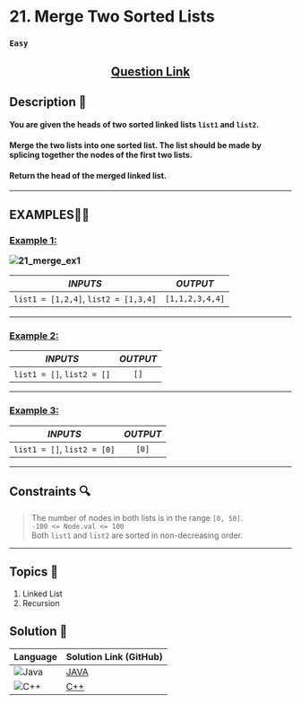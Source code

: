 # 21. Merge Two Sorted Lists

### `Easy`


<h2 align="center">
<a href="https://leetcode.com/problems/merge-two-sorted-lists/description/"><strong>Question Link</strong></a>
</h2>


## Description 📑

#### You are given the heads of two sorted linked lists `list1` and `list2`.

#### Merge the two lists into one sorted list. The list should be made by splicing together the nodes of the first two lists.

#### Return the head of the merged linked list.


---

## **EXAMPLES**💫✨ </br>

<h3>

<ins>**Example 1**:</ins> </br>

![21_merge_ex1](https://github.com/user-attachments/assets/aa0beaee-267d-4d36-a33e-600c0cb1a7da)

| _INPUTS_ | _OUTPUT_ |
| :-----------: | :-----------: |
| `list1 = [1,2,4]`, `list2 = [1,3,4]` | `[1,1,2,3,4,4]` |

</h3>

___
<h3>

<ins>**Example 2**:</ins> </br>

| _INPUTS_ | _OUTPUT_ |
| :-----------: | :-----------: |
| `list1 = []`, `list2 = []` | `[]` |

</h3>

___
<h3>

<ins>**Example 3**:</ins> </br>

| _INPUTS_ | _OUTPUT_ |
| :-----------: | :-----------: |
| `list1 = []`, `list2 = [0]` | `[0]` |

</h3>

___

## Constraints 🔍

> The number of nodes in both lists is in the range `[0, 50]`.</br>
> `-100 <= Node.val <= 100` </br>
> Both `list1` and `list2` are sorted in non-decreasing order.

___

## Topics 📝

1. Linked List
2. Recursion

## Solution 📃

|  Language   |  Solution Link (GitHub) |
| ------------- | ------------- |
|  ![Java](https://img.shields.io/badge/java-%23ED8B00.svg?style=flat&logo=openjdk&logoColor=white)  | [JAVA](https://github.com/Purnima47/Leetcode-Solutions/blob/main/%F0%9F%9F%A2%20Easy/21%20-%20Merge%20Two%20Sorted%20List/_21MergeTwoSortedList.java) |
|  ![C++](https://img.shields.io/badge/c++-%2300599C.svg?style=plastic&logo=c%2B%2B&logoColor=white)  | [C++](https://github.com/Purnima47/Leetcode-Solutions/blob/main/%F0%9F%9F%A2%20Easy/21%20-%20Merge%20Two%20Sorted%20List/_21MergeTwoSortedList.cpp)  |
